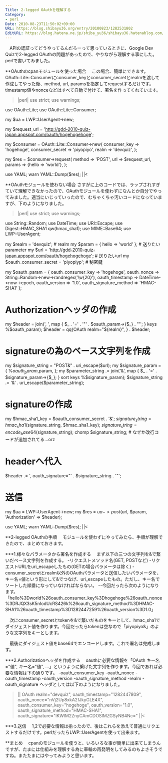 ```yaml
---
Title: 2-legged OAuthを理解する
Category:
- perl
Date: 2010-08-23T11:50:02+09:00
URL: https://blog.shibayu36.org/entry/20100823/1282531802
EditURL: https://blog.hatena.ne.jp/shiba_yu36/shibayu36.hatenablog.com/atom/entry/12704591929888039133
---
```


　APIの認証ってどうやってるんだろーって思っているときに、Google Dev Quizで2-legged OAuthの問題があったので、やりながら理解する事にした。perlで書いてみました。

**OAuthのcpanモジュールを使った場合
　この場合、簡単にできます。OAuth::Lite::Consumerにconsumer_keyとconsumer_secretとrealmを渡して作成してやった後、method, url, paramsを指定してrequestするだけです。timestamp値やnonceなどはすべて自動で付けて、署名を作ってくれています。
>|perl|
use strict;
use warnings;

use OAuth::Lite;
use OAuth::Lite::Consumer;

my $ua = LWP::UserAgent->new;

my $request_url = 'http://gdd-2010-quiz-japan.appspot.com/oauth/hogehogehoge';

my $consumer = OAuth::Lite::Consumer->new(
    consumer_key => 'hogehoge',
    consumer_secret => 'piyopiyo',
    realm => 'devquiz',
);

my $res = $consumer->request(
    method => 'POST',
    url => $request_url,
    params => {hello => 'world'},
);

use YAML;
warn YAML::Dump($res);
||<

**OAuthモジュールを使わない場合
さすがに上のコードでは、ラップされすぎていて理解できなかったので、OAuthモジュールを使わずになんとか自分でやってみました。適当にいじっていったので、むちゃくちゃ汚いコードになっていますが、下のようになりました。
>|perl|
use strict;
use warnings;

use String::Random;
use DateTime;
use URI::Escape;
use Digest::HMAC_SHA1 qw(hmac_sha1);
use MIME::Base64;
use LWP::UserAgent;

my $realm = 'devquiz'; # realm
my $param = { hello => 'world' }; # 送りたいparameter
my $url = 'http://gdd-2010-quiz-japan.appspot.com/oauth/hogehogehoge'; # 送りたいurl
my $oauth_consumer_secret = 'piyopiyp'; # 秘密鍵

my $oauth_param = {
    oauth_consumer_key => 'hogehoge',
    oauth_nonce => String::Random->new->randregex('\w{20}'),
    oauth_timestamp => DateTime->now->epoch,
    oauth_version => '1.0',
    oauth_signature_method => 'HMAC-SHA1'
};


# Authorizationヘッダの作成
my $header = join(', ', map {
    $_ . '=' . '"' . $oauth_param->{$_} . '"';
} keys %$oauth_param);
$header = qq{OAuth realm="${realm}", } . $header;

# signatureの為のベース文字列を作成
my $signature_string = "POST&" . uri_escape($url);
my $signature_param = {
    %$oauth_param,
    %$param,
};
my $parameter_string .= join('&', map {
    $_ . '=' . $signature_param->{$_};
} sort keys %$signature_param);
$signature_string .= '&' . uri_escape($parameter_string);

# signatureの作成
my $hmac_sha1_key = $oauth_consumer_secret . '&';
$signature_string = hmac_sha1($signature_string, $hmac_sha1_key);
$signature_string = encode_base64($signature_string);
chomp $signature_string;  # なぜか改行コードが追加されてる...orz

# headerへ代入
$header .= ', oauth_signature="' . $signature_string . '"';

# 送信
my $ua = LWP::UserAgent->new;
my $res = $ua->post($url, $param, 'Authorization' => $header);

use YAML;
warn YAML::Dump($res);
||<

**2-legged OAuthの手順
　モジュールを使わずにやってみたら、手順が理解できたので、まとめておきます。

***1.様々なパラメータから署名を作成する
　まず以下の三つの文字列を&で繋いだベース文字列を作成する。
-リクエストメソッド名(GET, POSTなど)
-リクエストURLをuri_escapeしたもの(GETの場合パラメータは除く)
-consumer_secretとrealm以外のOAuthパラメータと送信したいパラメータを、キー名=値という形にして&でつなげ、uri_escapeしたもの。ただし、キー名でソートした順番になっていなければならない。
--今回だったら次のようになります。「hello%3Dworld%26oauth_consumer_key%3Dhogehoge%26oauth_nonce%3DRJQX3sK5nIodUcRS426k%26oauth_signature_method%3DHMAC-SHA1%26oauth_timestamp%3D1282447259%26oauth_version%3D1.0」

　次にconsumer_secretとtokenを&で繋いだものをキーとして、hmac_sha1でダイジェスト値を作ります。今回だったらtokenは空なので「piyopiyo&」のような文字列をキーとします。

　最後にダイジェスト値をbase64でエンコードします。これで署名は完成します。

***2.Authorizationヘッダを作成する
　oauthに必要な情報を「OAuth キー名="値", キー名="値", ...」というように繋げた文字列を作ります。今回であれば必要な情報は下の通りです。
-oauth_consumer_key
-oauth_nonce
-oauth_timestamp
-oauth_version
-oauth_signature_method
-realm
-oauth_signature
ヘッダとしては以下のようになりました。
>||
OAuth realm="devquiz", oauth_timestamp="1282447809", oauth_nonce="nVj2Up8xkA2fJkyGLE4X", oauth_consumer_key="hogehoge", oauth_version="1.0", oauth_signature_method="HMAC-SHA1", oauth_signature="lKWlM2ZnyCAmCDOSIMZGSyNB4Nc="
||<

***3.送信
　1,2で必要な情報は揃ったので、後はこれらを添えて普通にリクエストするだけです。perlだったらLWP::UserAgentを使って出来ます。


**まとめ
　cpanのモジュールを使うと、いろいろな事が簡単に出来てしまうんですが、たまには仕組みを理解する為に車輪の再発明をしてみるのもよさそうですね。またたまにはやってみようと思います。
